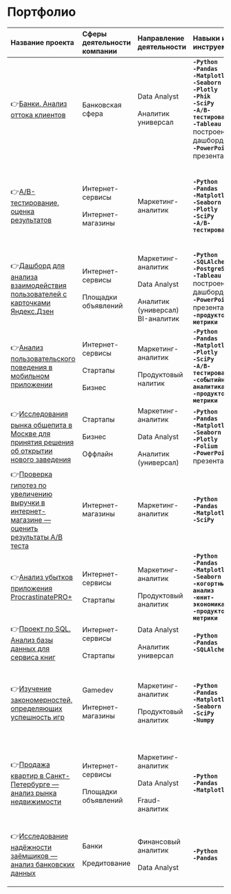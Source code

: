 # Портфолио

| Название проекта                                           | Сферы деятельности компании | Направление деятельности | Навыки и инструемнты | Ключевые слова проекта |
| :----------------------------------------------------------------------------------------| :---------------------- | :---------------------- | :---------------------- | :-------------------------------------------- | 
| 👉[Банки. Анализ оттока клиентов](banks_churn_analys) |  Банковская сфера | Data Analyst <br><br> Аналитик универсал |<b>`-Python`<br>`-Pandas` <br> `-Matplotlib` <br> `-Seaborn` <br> `-Plotly` <br> `-Phik` <br> `-SciPy` <br> `-A/B-тестирование` <br> `-Tableau` <br></b> построение дашбордов <br><b> `-PowerPoint` <br></b> презентации |  обработка данных, дубликаты, пропуски, аномалии, исследовательский анализ, категоризация, визуализация, дашборды, A/B тесты, презентация |
| 👉[А/B-тестирование, оценка результатов](a-b_test_correctness_analysis) |  Интернет-сервисы <br><br> Интернет-магазины | Маркетинг-аналитик |<b>`-Python`<br>`-Pandas` <br> `-Matplotlib` <br> `-Seaborn` <br> `-Plotly` <br> `-SciPy` <br> `-A/B-тестирование` |  обработка данных, дубликаты, пропуски, аномалии, оценка корректности теста, исследовательский анализ, визуализация, A/B тесты |
| 👉[Дашборд для анализа взаимодействия пользователей с карточками Яндекс.Дзен](interaction_analysis_yandex_dzen) |  Интернет-сервисы <br><br> Площадки объявлений | Маркетинг-аналитик <br><br> Data Analyst <br><br> Аналитик (универсал) <br> BI-аналитик|<b>`-Python` <br> `-SQLAlchemy` <br> `-PostgreSQL` <br> `-Tableau` <br></b> построение дашбордов <br><b> `-PowerPoint` <br></b> презентации <b><br>`-продуктовые метрики` |  дашборд, пайплайн, Yandex.Cloud, удаленный сервер, виртуальная машина, cron, презентация |
| 👉[Анализ пользовательского поведения в мобильном приложении](analysis_of_user_behavior_in_a_mobile_application) |  Интернет-сервисы <br><br> Стартапы <br><br> Бизнес | Маркетинг-аналитик <br><br> Продуктовый налитик| <b>`-Python`<br>`-Pandas` <br> `-Matplotlib` <br> `-Plotly` <br> `-SciPy` <br> `-A/B-тестирование` <br> `-событийная аналитика` <br> `-продуктовые метрики` |  A/B-тест, визуализация, статистический тест |
| 👉[Исследования рынка общепита в Москве для принятия решения об открытии нового заведения](food_market_research) |  Стартапы <br><br> Бизнес <br><br> Оффлайн| Маркетинг-аналитик <br><br> Data Analyst <br><br> Аналитик (универсал) | <b> `-Python` <br> `-Pandas` <br> `-Matplotlib` <br> `-Seaborn` <br> `-Plotly` <br> `-Folium` <br> `-PowerPoint` <br></b> презентации |  обработка данных, анализ данных, визуализация, создание презентаций |
| 👉[Проверка гипотез по увеличению выручки в интернет-магазине — оценить результаты A/B теста](prioritization_and_AB_testing) | Интернет-магазины | Маркетинг-аналитик | <b> `-Python` <br> `-Pandas` <br> `-Matplotlib` <br> `-SciPy`| A/B-тест, статистический тест, фреймворк, RICE, ICE |
| 👉[Анализ убытков приложения ProcrastinatePRO+](application_loss_analysis) | Интернет-сервисы <br><br> Стартапы | Маркетинг-аналитик <br><br> Продуктовый аналитик | <b> `-Python` <br> `-Pandas` <br> `-Matplotlib` <br> `-Seaborn` <br> `-когортный анализ` <br> `-юнит-экономика` <br> `-продуктовые метрики`| обработка данных, исследовательский анализ данных, CR, LTV, CAC, ROI, когортный анализ |
| 👉[Проект по SQL. Анализ базы данных для сервиса книг](sql_books) | Интернет-сервисы <br><br> Стартапы | Data Analyst <br><br> Аналитик универсал | <b> `-Python` <br> `-Pandas` <br> `-SQLAlchemy`| выгрузка данных, обработка данных, SQL |
| 👉[Изучение закономерностей, определяющих успешность игр](games_analysis) | Gamedev <br><br> Интернет-магазины | Маркетинг-аналитик <br><br> Продуктовый аналитик | <b> `-Python` <br> `-Pandas` <br> `-Matplotlib` <br> `-Seaborn` <br> `-SciPy` <br> `-Numpy` | предобработка данных, исследовательский анализ данных, histogram, boxplot, barh, bar, scatter, статистический тест, критерий Стьюдента|
| 👉[Продажа квартир в Санкт-Петербурге — анализ рынка недвижимости](real_estate) |  Интернет-сервисы <br><br> Площадки объявлений | Маркетинг-аналитик <br><br> Data Analyst <br><br> Fraud-аналитик |<b>`-Python`<br>`-Pandas` <br> `-Matplotlib` |  обработка данных, дубликаты, пропуски, аномалии, исследовательский анализ, визуализация, фрод-мониторинг, категоризация |
| 👉[Исследование надёжности заёмщиков — анализ банковских данных](bank_scoring) | Банки <br><br> Кредитование | Финансовый аналитик <br><br> Data Analyst |<b>`-Python`<br>`-Pandas` | обработка данных, дубликаты, пропуски, исследовательский анализ, категоризация, декомпозиция |